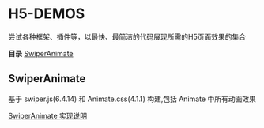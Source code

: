 # H5-DEMOS

尝试各种框架、插件等，以最快、最简洁的代码展现所需的H5页面效果的集合

**目录**
[SwiperAnimate](#swiperanimate)


<h2 id="swiperanimate">SwiperAnimate</h2>

基于 swiper.js(6.4.14) 和 Animate.css(4.1.1) 构建,包括 Animate 中所有动画效果

[SwiperAnimate 实现说明](https://blog.csdn.net/u011974819/article/details/113881362)

